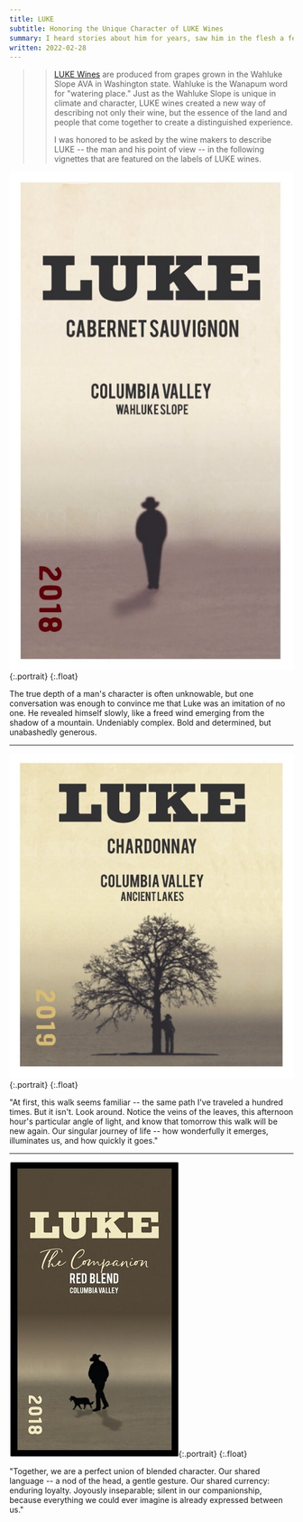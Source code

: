 ```yaml
---
title: LUKE
subtitle: Honoring the Unique Character of LUKE Wines
summary: I heard stories about him for years, saw him in the flesh a few times, and spoke to him only once.
written: 2022-02-28
---
```


>> [LUKE Wines](https://www.winesbyluke.com/) are produced from grapes grown in the Wahluke Slope AVA in Washington state.  Wahluke is the Wanapum word for "watering place."  Just as the Wahluke Slope is unique in climate and character, LUKE wines created a new way of describing not only their wine, but the essence of the land and people that come together to create a distinguished experience.
>>
>> I was honored to be asked by the wine makers to describe LUKE -- the man and his point of view -- in the following vignettes that are featured on the labels of LUKE wines.  

![LUKE Cabernet Sauvignon label](/img/LUKE_Cab_Sauv.jpg){:.portrait}
{:.float}

The true depth of a man's character is often unknowable, but one conversation was enough to convince me that Luke was an imitation of no one. He revealed himself slowly, like a freed wind emerging from the shadow of a mountain. Undeniably complex. Bold and determined, but unabashedly generous.

- - -

![LUKE Chardonnay label](/img/LUKE_Chardonnay.jpg){:.portrait}
{:.float}

"At first, this walk seems familiar -- the same path I've traveled a hundred times. But it isn't.  Look around.  Notice the veins of the leaves, this afternoon hour's particular angle of light, and know that tomorrow this walk will be new again. Our singular journey of life -- how wonderfully it emerges, illuminates us, and how quickly it goes."

- - -

![LUKE Companion label](/img/LUKE_Red_Blend.jpg){:.portrait}
{:.float}

"Together, we are a perfect union of blended character. Our shared language -- a nod of the head, a gentle gesture. Our shared currency: enduring loyalty.  Joyously inseparable; silent in our companionship, because everything we could ever imagine is already expressed between us."
